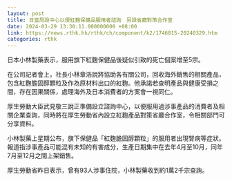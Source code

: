 ```yaml
---
layout: post
title: 日當局設中心以便紅麴保健品服用者諮詢　另設省廳對策合作室
date: 2024-03-29 13:30:11.000000000 +08:00
link: https://news.rthk.hk/rthk/ch/component/k2/1746815-20240329.htm
categories: rthk
---
```


日本小林製藥表示，服用旗下紅麴保健品後疑似引致的死亡個案增至5宗。

在公司記者會上，社長小林章浩說將協助各有關公司，回收海外銷售的相關產品，包含紅麴膽固醇顆粒及作為原材料出口的紅麴。他承諾若查明產品與健康受損之間，存在因果關係，處理海外及日本消費者的方案會一視同仁。

厚生勞動大臣武見敬三說正準備設立諮詢中心，以便服用過涉事產品的消費者及相關企業查詢，同時將在厚生勞動省內設立紅麴產品對策省廳合作室，令相關部門可分享資料。

小林製藥上星期公布，旗下保健品「紅麴膽固醇顆粒」的服用者出現腎病等症狀。報道指涉事產品可能混有未知的有害成分，生產日期集中在去年4月至10月，同年7月至12月之間上架銷售。

厚生勞動省昨日表示，曾有93人涉事住院，小林製藥收到約1萬2千宗查詢。

